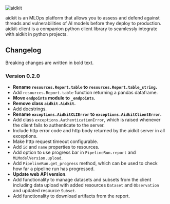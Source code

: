 ![aidkit](https://www.neurocat.ai/wp-content/uploads/2018/11/addkit-hori.png)

aidkit is an MLOps platform that allows you to assess and defend against threads
and vulnerabilities of AI models before they deploy to production.
aidkit-client is a companion python client library to seamlessly integrate with
aidkit in python projects.

## Changelog

Breaking changes are written in bold text.

### Version 0.2.0

* **Rename `resources.Report.table` to `resources.Report.table_string`.**
* Add `resources.Report.table` function returning a pandas dataframe.
* **Move `endpoints` module to `_endpoints`.**
* **Remove class `aidkit.Aidkit`.**
* Add docstrings.
* **Rename `exceptions.AidkitCLIError` to `exceptions.AidkitClientError`.**
* Add class `exceptions.AuthenticationError`, which is raised whenever the client fails to authenticate to the server.
* Include http error code and http body returned by the aidkit server in all exceptions.
* Make http request timeout configurable.
* Add `id` and `name` properties to resources.
* Add option to use progress bar in `PipelineRun.report` and `MLModelVersion.upload`.
* Add `PipelineRun.get_progress` method, which can be used to check how far a pipeline run has progressed.
* **Update web API version**.
* Add functionality to manage datasets and subsets from the client including data upload with added resources
`Dataset` and `Observation` and updated resource `Subset`.
* Add functionality to download artifacts from the report.
